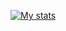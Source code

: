 [![My stats](https://github-readme-stats.vercel.app/api?username=spaceh3ad&hide=contribs&show_icons=true&theme=tokyonight)](#)
